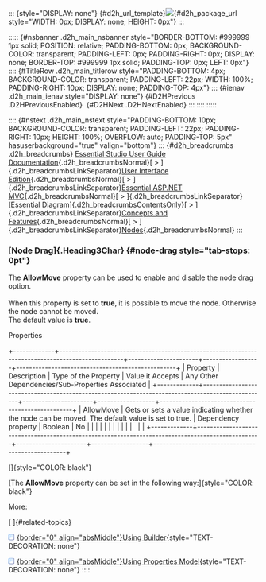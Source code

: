 ::: {style="DISPLAY: none"}
[](ms-xhelp:///?Id=d2h_url_template){#d2h_url_template}![](!package_url!){#d2h_package_url style="WIDTH: 0px; DISPLAY: none; HEIGHT: 0px"}
:::

::::: {#nsbanner .d2h_main_nsbanner style="BORDER-BOTTOM: #999999 1px solid; POSITION: relative; PADDING-BOTTOM: 0px; BACKGROUND-COLOR: transparent; PADDING-LEFT: 0px; PADDING-RIGHT: 0px; DISPLAY: none; BORDER-TOP: #999999 1px solid; PADDING-TOP: 0px; LEFT: 0px"}
:::: {#TitleRow .d2h_main_titlerow style="PADDING-BOTTOM: 4px; BACKGROUND-COLOR: transparent; PADDING-LEFT: 22px; WIDTH: 100%; PADDING-RIGHT: 10px; DISPLAY: none; PADDING-TOP: 4px"}
::: {#ienav .d2h_main_ienav style="DISPLAY: none"}
[](ms-xhelp:///?Id=c3cddea6-75cf-4013-a072-ffbe354ff578){#D2HPrevious .D2HPreviousEnabled}  [](ms-xhelp:///?Id=cfef4792-0019-4690-b442-a2526f336f1a){#D2HNext .D2HNextEnabled}
:::
::::
:::::

:::: {#nstext .d2h_main_nstext style="PADDING-BOTTOM: 10px; BACKGROUND-COLOR: transparent; PADDING-LEFT: 22px; PADDING-RIGHT: 10px; HEIGHT: 100%; OVERFLOW: auto; PADDING-TOP: 5px" hasuserbackground="true" valign="bottom"}
::: {#d2h_breadcrumbs .d2h_breadcrumbs}
[Essential Studio User Guide Documentation](ms-xhelp:///?Id=12457748-09e3-4d74-a240-8e049cedf030){.d2h_breadcrumbsNormal}[ \> ]{.d2h_breadcrumbsLinkSeparator}[User Interface Edition](ms-xhelp:///?Id=c29296b7-531c-413b-a0ec-488ca1f7f669){.d2h_breadcrumbsNormal}[ \> ]{.d2h_breadcrumbsLinkSeparator}[Essential ASP.NET MVC](ms-xhelp:///?Id=4b14e7d1-65c4-4f67-b1aa-2c37709905a5){.d2h_breadcrumbsNormal}[ \> ]{.d2h_breadcrumbsLinkSeparator}[Essential Diagram]{.d2h_breadcrumbsContentsOnly}[ \> ]{.d2h_breadcrumbsLinkSeparator}[Concepts and Features](ms-xhelp:///?Id=04839cdf-94fc-4d24-9f6b-119fdbd7bbfb){.d2h_breadcrumbsNormal}[ \> ]{.d2h_breadcrumbsLinkSeparator}[Nodes](ms-xhelp:///?Id=1707ce52-b3af-4e98-81bf-f419bfe59d33){.d2h_breadcrumbsNormal}
:::

### [Node Drag]{.Heading3Char} {#node-drag style="tab-stops: 0pt"}

The **AllowMove** property can be used to enable and disable the node drag option.\
\
When this property is set to **true**, it is possible to move the node. Otherwise the node cannot be moved.\
The default value is **true**. 

Properties

+-------------+--------------------------------------------------------------------------------------------------+----------------------+------------------+--------------------------------------------------+
| Property    | Description                                                                                      | Type of the Property | Value it Accepts | Any Other Dependencies/Sub-Properties Associated |
+-------------+--------------------------------------------------------------------------------------------------+----------------------+------------------+--------------------------------------------------+
| AllowMove   | Gets or sets a value indicating whether the node can be moved. The default value is set to true. | Dependency property  | Boolean          | No                                               |
|             |                                                                                                  |                      |                  |                                                  |
|             |                                                                                                  |                      |                  |                                                  |
+-------------+--------------------------------------------------------------------------------------------------+----------------------+------------------+--------------------------------------------------+

[]{style="COLOR: black"} 

[The **AllowMove** property can be set in the following way:]{style="COLOR: black"}

More:

[ ]{#related-topics}

[![](button.gif){border="0" align="absMiddle"}Using Builder](ms-xhelp:///?Id=88c5e604-1476-4f6f-ab81-2269a311673d){style="TEXT-DECORATION: none"}

[![](button.gif){border="0" align="absMiddle"}Using Properties Model](ms-xhelp:///?Id=37009a73-ecfa-4561-b2a1-d0678008cc5e){style="TEXT-DECORATION: none"}
::::
